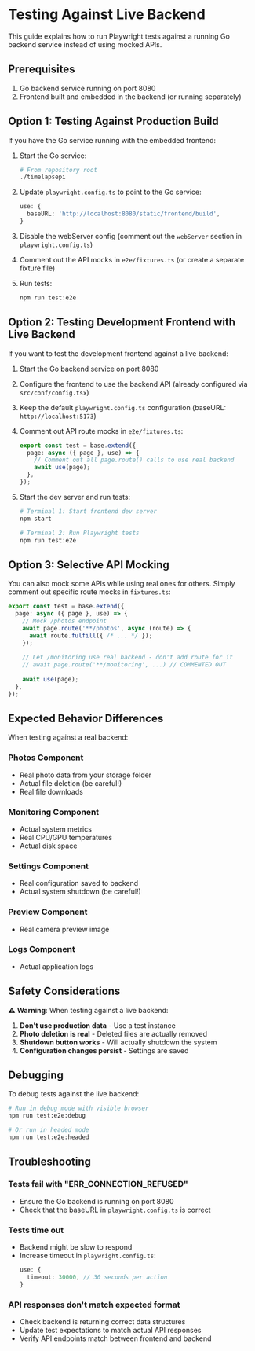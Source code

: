 # Testing Against Live Backend

This guide explains how to run Playwright tests against a running Go backend service instead of using mocked APIs.

## Prerequisites

1. Go backend service running on port 8080
2. Frontend built and embedded in the backend (or running separately)

## Option 1: Testing Against Production Build

If you have the Go service running with the embedded frontend:

1. Start the Go service:
   ```bash
   # From repository root
   ./timelapsepi
   ```

2. Update `playwright.config.ts` to point to the Go service:
   ```typescript
   use: {
     baseURL: 'http://localhost:8080/static/frontend/build',
   }
   ```

3. Disable the webServer config (comment out the `webServer` section in `playwright.config.ts`)

4. Comment out the API mocks in `e2e/fixtures.ts` (or create a separate fixture file)

5. Run tests:
   ```bash
   npm run test:e2e
   ```

## Option 2: Testing Development Frontend with Live Backend

If you want to test the development frontend against a live backend:

1. Start the Go backend service on port 8080

2. Configure the frontend to use the backend API (already configured via `src/conf/config.tsx`)

3. Keep the default `playwright.config.ts` configuration (baseURL: `http://localhost:5173`)

4. Comment out API route mocks in `e2e/fixtures.ts`:
   ```typescript
   export const test = base.extend({
     page: async ({ page }, use) => {
       // Comment out all page.route() calls to use real backend
       await use(page);
     },
   });
   ```

5. Start the dev server and run tests:
   ```bash
   # Terminal 1: Start frontend dev server
   npm start
   
   # Terminal 2: Run Playwright tests
   npm run test:e2e
   ```

## Option 3: Selective API Mocking

You can also mock some APIs while using real ones for others. Simply comment out specific route mocks in `fixtures.ts`:

```typescript
export const test = base.extend({
  page: async ({ page }, use) => {
    // Mock /photos endpoint
    await page.route('**/photos', async (route) => {
      await route.fulfill({ /* ... */ });
    });
    
    // Let /monitoring use real backend - don't add route for it
    // await page.route('**/monitoring', ...) // COMMENTED OUT
    
    await use(page);
  },
});
```

## Expected Behavior Differences

When testing against a real backend:

### Photos Component
- Real photo data from your storage folder
- Actual file deletion (be careful!)
- Real file downloads

### Monitoring Component
- Actual system metrics
- Real CPU/GPU temperatures
- Actual disk space

### Settings Component
- Real configuration saved to backend
- Actual system shutdown (be careful!)

### Preview Component
- Real camera preview image

### Logs Component
- Actual application logs

## Safety Considerations

⚠️ **Warning**: When testing against a live backend:

1. **Don't use production data** - Use a test instance
2. **Photo deletion is real** - Deleted files are actually removed
3. **Shutdown button works** - Will actually shutdown the system
4. **Configuration changes persist** - Settings are saved

## Debugging

To debug tests against the live backend:

```bash
# Run in debug mode with visible browser
npm run test:e2e:debug

# Or run in headed mode
npm run test:e2e:headed
```

## Troubleshooting

### Tests fail with "ERR_CONNECTION_REFUSED"
- Ensure the Go backend is running on port 8080
- Check that the baseURL in `playwright.config.ts` is correct

### Tests time out
- Backend might be slow to respond
- Increase timeout in `playwright.config.ts`:
  ```typescript
  use: {
    timeout: 30000, // 30 seconds per action
  }
  ```

### API responses don't match expected format
- Check backend is returning correct data structures
- Update test expectations to match actual API responses
- Verify API endpoints match between frontend and backend
